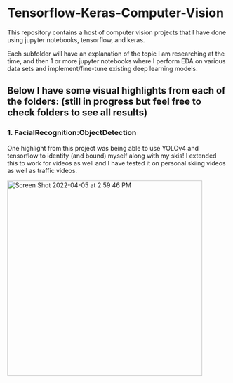 # Tensorflow-Keras-Computer-Vision
This repository contains a host of computer vision projects that I have done using jupyter notebooks, tensorflow, and keras.

Each subfolder will have an explanation of the topic I am researching at the time, and then 1 or more jupyter notebooks where I perform EDA on various data sets and implement/fine-tune existing deep learning models.

## Below I have some visual highlights from each of the folders: (still in progress but feel free to check folders to see all results)

### 1. FacialRecognition:ObjectDetection
One highlight from this project was being able to use YOLOv4 and tensorflow to identify (and bound) myself along with my skis!  I extended this to work for videos as well and I have tested it on personal skiing videos as well as traffic videos.

<img width="444" alt="Screen Shot 2022-04-05 at 2 59 46 PM" src="https://user-images.githubusercontent.com/77595308/161848749-58c7d095-ba15-429b-aac9-6bea68215ac4.png">

